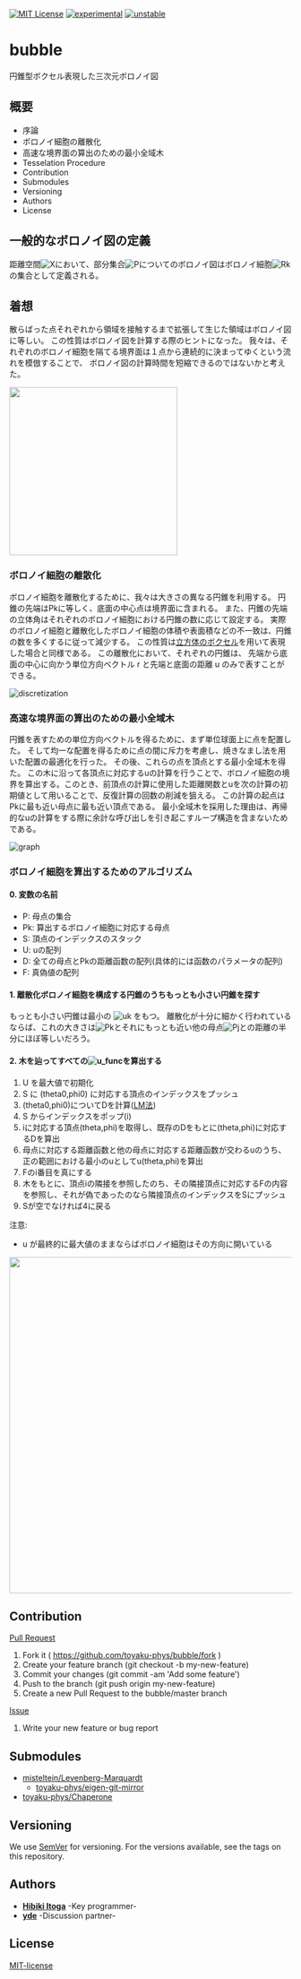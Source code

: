 [![MIT License](http://img.shields.io/badge/license-MIT-blue.svg?style=flat)](LICENSE)
[![experimental](http://badges.github.io/stability-badges/dist/experimental.svg)](http://github.com/badges/stability-badges)
[![unstable](http://badges.github.io/stability-badges/dist/unstable.svg)](http://github.com/badges/stability-badges)


# bubble
円錐型ボクセル表現した三次元ボロノイ図

## 概要
- 序論
- ボロノイ細胞の離散化
- 高速な境界面の算出のための最小全域木
- Tesselation Procedure
- Contribution
- Submodules
- Versioning
- Authors
- License

## 一般的なボロノイ図の定義
距離空間![X](docs/fig/X.svg)において、部分集合![P](docs/fig/P.svg)についてのボロノイ図はボロノイ細胞![Rk](docs/fig/Rk.svg)の集合として定義される。

## 着想
散らばった点それぞれから領域を接触するまで拡張して生じた領域はボロノイ図に等しい。
この性質はボロノイ図を計算する際のヒントになった。
我々は、それぞれのボロノイ細胞を隔てる境界面は１点から連続的に決まってゆくという流れを模倣することで、
ボロノイ図の計算時間を短縮できるのではないかと考えた。

<img src="docs/fig/Voronoi_growth_euclidean.gif" width="300px">

### ボロノイ細胞の離散化
ボロノイ細胞を離散化するために、我々は大きさの異なる円錐を利用する。
円錐の先端はPkに等しく、底面の中心点は境界面に含まれる。
また、円錐の先端の立体角はそれぞれのボロノイ細胞における円錐の数に応じて設定する。
実際のボロノイ細胞と離散化したボロノイ細胞の体積や表面積などの不一致は、円錐の数を多くするに従って減少する。
この性質は[立方体のボクセル](https://en.wikipedia.org/wiki/Voxel)を用いて表現した場合と同様である。
この離散化において、それぞれの円錐は、
先端から底面の中心に向かう単位方向ベクトル r と先端と底面の距離 u のみで表すことができる。

![discretization](docs/fig/discretization.jpeg)

### 高速な境界面の算出のための最小全域木
円錐を表すための単位方向ベクトルを得るために、まず単位球面上に点を配置した。
そして均一な配置を得るために点の間に斥力を考慮し、焼きなまし法を用いた配置の最適化を行った。
その後、これらの点を頂点とする最小全域木を得た。
この木に沿って各頂点に対応するuの計算を行うことで、ボロノイ細胞の境界を算出する。このとき、前頂点の計算に使用した距離関数とuを次の計算の初期値として用いることで、反復計算の回数の削減を狙える。
この計算の起点はPkに最も近い母点に最も近い頂点である。
最小全域木を採用した理由は、再帰的なuの計算をする際に余計な呼び出しを引き起こすループ構造を含まないためである。

![graph](docs/fig/graph.gif)

### ボロノイ細胞を算出するためのアルゴリズム
#### 0. 変数の名前

- P: 母点の集合
- Pk: 算出するボロノイ細胞に対応する母点
- S: 頂点のインデックスのスタック
- U: uの配列
- D: 全ての母点とPkの距離函数の配列(具体的には函数のパラメータの配列)
- F: 真偽値の配列


#### 1. 離散化ボロノイ細胞を構成する円錐のうちもっとも小さい円錐を探す
もっとも小さい円錐は最小の ![uk](docs/fig/uk.svg) をもつ。
離散化が十分に細かく行われているならば、これの大きさは![Pk](docs/fig/Pk.svg)とそれにもっとも近い他の母点![Pj](docs/fig/Pj.svg)との距離の半分にほぼ等しいだろう。

#### 2. 木を辿ってすべての![u_func](docs/fig/u_func.svg)を算出する
1. U を最大値で初期化
2. S に (theta0,phi0) に対応する頂点のインデックスをプッシュ
3. (theta0,phi0)についてDを計算([LM法](https://en.wikipedia.org/wiki/Levenberg–Marquardt_algorithm))
4. S からインデックスをポップ(i)
5. iに対応する頂点(theta,phi)を取得し、既存のDをもとに(theta,phi)に対応するDを算出
6. 母点に対応する距離函数と他の母点に対応する距離函数が交わるuのうち、正の範囲における最小のuとしてu(theta,phi)を算出
7. Fのi番目を真にする
8. 木をもとに、頂点iの隣接を参照したのち、その隣接頂点に対応するFの内容を参照し、それが偽であったのなら隣接頂点のインデックスをSにプッシュ
9. Sが空でなければ4に戻る

注意:
- u が最終的に最大値のままならばボロノイ細胞はその方向に開いている

<img src="docs/fig/cross_point.jpg" width="600px">

## Contribution
[Pull Request](https://github.com/toyaku-phys/bubble/pulls)

1. Fork it ( https://github.com/toyaku-phys/bubble/fork )
2. Create your feature branch (git checkout -b my-new-feature)
3. Commit your changes (git commit -am 'Add some feature')
4. Push to the branch (git push origin my-new-feature)
5. Create a new Pull Request to the bubble/master branch

[Issue](https://github.com/toyaku-phys/bubble/issues)

1. Write your new feature or bug report

## Submodules
- [misteltein/Levenberg-Marquardt](https://github.com/misteltein/Levenberg-Marquardt)
    - [toyaku-phys/eigen-git-mirror](https://github.com/toyaku-phys/eigen-git-mirror)
- [toyaku-phys/Chaperone](https://github.com/toyaku-phys/Chaperone)


## Versioning
We use [SemVer](http://semver.org/) for versioning. 
For the versions available, see the tags on this repository.

## Authors
* [**Hibiki Itoga**](https://github.com/misteltein) -Key programmer-
* [**yde**](https://github.com/master-yde) -Discussion partner-

## License
[MIT-license](LICENSE)
